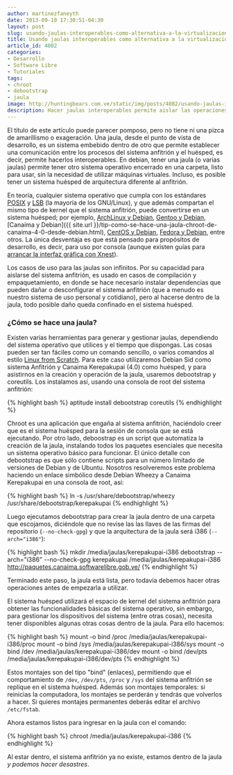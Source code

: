 ```yaml
---
author: martinezfaneyth
date: 2013-09-10 17:30:51-04:30
layout: post
slug: usando-jaulas-interoperables-como-alternativa-a-la-virtualizacion-por-hardware
title: Usando jaulas interoperables como alternativa a la virtualización por hardware
article_id: 4082
categories:
- Desarrollo
- Software Libre
- Tutoriales
tags:
- chroot
- debootstrap
- jaula
image: http://huntingbears.com.ve/static/img/posts/4082/usando-jaulas-interoperables-como-alternativa-a-la-virtualizacion-por-hardware__1.jpg
description: Hacer jaulas interoperables permite aislar las operaciones de desarrollo y pruebas de tu ambiente para uso personal.
---
```


El título de este artículo puede parecer pomposo, pero no tiene ni una pizca de amarillismo o exageración. Una jaula, desde el punto de vista de desarrollo, es un sistema embebido dentro de otro que permite establecer una comunicación entre los procesos del sistema anfitrión y el huésped, es decir, permite hacerlos interoperables. En debian, tener una jaula (o varias jaulas) permite tener otro sistema operativo encerrado en una carpeta, listo para usar, sin la necesidad de utilizar máquinas virtuales. Incluso, es posible tener un sistema huésped de arquitectura diferente al anfitrión.

En teoría, cualquier sistema operativo que cumpla con los estándares [POSIX](http://es.wikipedia.org/wiki/POSIX) y [LSB](http://es.wikipedia.org/wiki/Linux_Standard_Base) (la mayoría de los GNU/Linux), y que además compartan el mismo tipo de kernel que el sistema anfitrión, puede convertirse en un sistema huésped; por ejemplo, [ArchLinux y Debian](http://sites.google.com/site/uxhakx/debootstrap-on-archlinux-howto), [Gentoo y Debian](http://www.maketecheasier.com/how-to-run-multiple-linux-distros-without-virtualization/2009/08/11), [Canaima y Debian]({{ site.url }}/tip-como-se-hace-una-jaula-chroot-de-canaima-4-0-desde-debian.html), [CentOS y Debian](http://www.lucas-nussbaum.net/blog/?p=385), [Fedora y Debian](http://blog.parahard.com/2013/03/creating-debian-chroot-inside-fedora.html), entre otros. La única desventaja es que está pensado para propósitos de desarrollo, es decir, para uso por consola (aunque existen guías para [arrancar la interfaz gráfica con Xnest](http://www.tricksfind.in/2011/01/screen-for-chroot.html)).

Los casos de uso para las jaulas son infinitos. Por su capacidad para aislarse del sistema anfitrión, es usado en casos de compilación y empaquetamiento, en donde se hace necesario instalar dependencias que pueden dañar o desconfigurar el sistema anfitrión (que a menudo es nuestro sistema de uso personal y cotidiano), pero al hacerse dentro de la jaula, todo posible daño queda confinado en el sistema huésped.

### ¿Cómo se hace una jaula?

Existen varias herramientas para generar y gestionar jaulas, dependiendo del sistema operativo que utilices y el tiempo que dispongas. Las cosas pueden ser tan fáciles como un comando sencillo, o varios comandos al estilo [Linux from Scratch](http://www.linuxfromscratch.org/). Para este caso utilizaremos Debian Sid como sistema Anfitrión y Canaima Kerepakupai (4.0) como huésped, y para asistirnos en la creación y operación de la jaula, usaremos debootstrap y coreutils. Los instalamos así, usando una consola de root del sistema anfitrión:

{% highlight bash %}
aptitude install debootstrap coreutils
{% endhighlight %}

Chroot es una aplicación que engaña al sistema anfitrión, haciéndolo creer que es el sistema huésped para la sesión de consola que se está ejecutando. Por otro lado, deboostrap es un script que automatiza la creación de la jaula, instalando todos los paquetes esenciales que necesita un sistema operativo básico para funcionar. El único detalle con debootstrap es que sólo contiene scripts para un número limitado de versiones de Debian y de Ubuntu. Nosotros resolveremos este problema haciendo un enlace simbólico desde Debian Wheezy a Canaima Kerepakupai en una consola de root, así:

{% highlight bash %}
ln -s /usr/share/debootstrap/wheezy /usr/share/debootstrap/kerepakupai
{% endhighlight %}

Luego ejecutamos debootstrap para crear la jaula dentro de una carpeta que escojamos, diciéndole que no revise las las llaves de las firmas del repositorio (`--no-check-gpg`) y que la arquitectura de la jaula será i386 (`--arch="i386"`):

{% highlight bash %}
mkdir /media/jaulas/kerepakupai-i386
debootstrap --arch="i386" --no-check-gpg kerepakupai /media/jaulas/kerepakupai-i386 http://paquetes.canaima.softwarelibre.gob.ve/
{% endhighlight %}

Terminado este paso, la jaula está lista, pero todavía debemos hacer otras operaciones antes de empezarla a utilizar.

El sistema huésped utilizará el espacio de kernel del sistema anfitrión para obtener las funcionalidades básicas del sistema operativo, sin embargo, para gestionar los dispositivos del sistema (entre otras cosas), necesita tener disponibles algunas otras cosas dentro de la jaula. Para ello hacemos:

{% highlight bash %}
mount -o bind /proc /media/jaulas/kerepakupai-i386/proc
mount -o bind /sys /media/jaulas/kerepakupai-i386/sys
mount -o bind /dev /media/jaulas/kerepakupai-i386/dev
mount -o bind /dev/pts /media/jaulas/kerepakupai-i386/dev/pts
{% endhighlight %}

Estos montajes son del tipo "bind" (enlaces), permitiendo que el comportamiento de `/dev`, `/dev/pts`, `/proc` y `/sys` del sistema anfitrión se replique en el sistema huésped. Además son montajes temporales: si reinicias la computadora, los montajes se perderán y tendrás que volverlos a hacer. Si quieres montajes permanentes deberás editar el archivo `/etc/fstab`.

Ahora estamos listos para ingresar en la jaula con el comando:

{% highlight bash %}
chroot /media/jaulas/kerepakupai-i386
{% endhighlight %}

Al estar dentro, el sistema anfitrión ya no existe, estamos dentro de la jaula _y podemos hacer desastres_.
